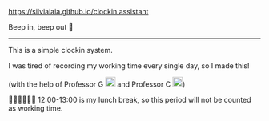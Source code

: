 https://silviaiaia.github.io/clockin.assistant

Beep in, beep out 🤖

---

This is a simple clockin system.

I was tired of recording my working time every single day, so I made this! 

(with the help of Professor G <img src="https://img.icons8.com/color/48/gemini.png" alt="Gemini" width="20" /> 
and Professor C <img src="https://img.icons8.com/external-soft-fill-juicy-fish/60/external-ai-artificial-intelligence-soft-fill-juicy-fish.png" alt="Claude" width="20" />)

🥤🥗🍔🍗🍟🥓 12:00-13:00 is my lunch break, so this period will not be counted as working time.
